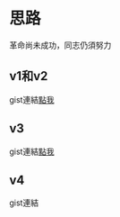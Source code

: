 # 思路

革命尚未成功，同志仍須努力

## v1和v2
gist連結[點我](https://gist.github.com/poflygogo/313e6ed4ceae7ef733d0fa7b78808228)

## v3

gist連結[點我](google.com)

## v4

gist連結
